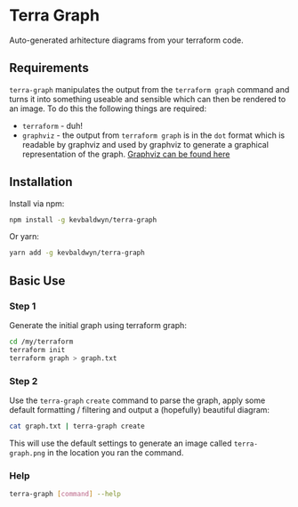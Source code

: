 # Terra Graph

Auto-generated arhitecture diagrams from your terraform code.

## Requirements

`terra-graph` manipulates the output from the `terraform graph` command and turns it into something useable and sensible which can then be rendered to an image. To do this the following things are required:

- `terraform` - duh!
- `graphviz` - the output from `terraform graph` is in the `dot` format which is readable by graphviz and used by graphviz to generate a graphical representation of the graph. [Graphviz can be found here](https://graphviz.org/download/)

## Installation

Install via npm:

```bash
npm install -g kevbaldwyn/terra-graph
```

Or yarn:

```bash
yarn add -g kevbaldwyn/terra-graph
```

## Basic Use

### Step 1

Generate the initial graph using terraform graph:

```bash
cd /my/terraform
terraform init
terraform graph > graph.txt
```

### Step 2

Use the `terra-graph` `create` command to parse the graph, apply some default formatting / filtering and output a (hopefully) beautiful diagram:

```bash
cat graph.txt | terra-graph create
```

This will use the default settings to generate an image called `terra-graph.png` in the location you ran the command.

### Help

```bash
terra-graph [command] --help
```
